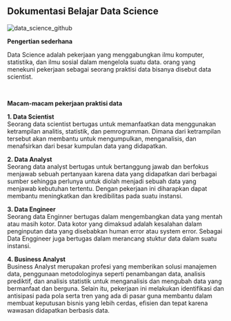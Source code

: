 ## Dokumentasi Belajar Data Science

![data_science_github](https://user-images.githubusercontent.com/59213454/188351134-306e2b34-3618-4c6a-bb95-0f59a2bf6ff7.png)

<b>Pengertian sederhana</b>

<p>Data Science adalah pekerjaan yang menggabungkan ilmu komputer, statistika, dan ilmu sosial dalam mengelola suatu data.
orang yang menekuni pekerjaan sebagai seorang praktisi data bisanya disebut data scientist. </p><br>




<b>Macam-macam pekerjaan praktisi data</b>

<b>1. Data Scientist</b><br>
Seorang data scientist bertugas untuk memanfaatkan data menggunakan ketrampilan analitis, statistik, dan pemrogramman. 
Dimana dari ketrampilan tersebut akan membantu untuk mengumpulkan, menganalisis, dan menafsirkan dari besar kumpulan 
data yang didapatkan.

<b>2. Data Analyst</b><br>
Seorang data analyst bertugas untuk bertanggung jawab dan berfokus menjawab sebuah pertanyaan karena data yang didapatkan dari
berbagai sumber sehingga perlunya untuk diolah menjadi sebuah data yang menjawab kebutuhan tertentu. Dengan pekerjaan ini diharapkan
dapat membantu meningkatkan dan kredibilitas pada suatu instansi.

<b>3. Data Engineer</b><br>
Seorang data Enginner bertugas dalam mengembangkan data yang mentah atau masih kotor. Data kotor yang dimaksud adalah kesalahan dalam 
penginputan data yang disebabkan human error atau system error. Sebagai Data Enggineer juga bertugas dalam merancang stuktur data dalam
suatu instansi.

<b>4. Business Analyst</b><br>
Business Analyst merupakan profesi yang memberikan solusi manajemen data, penggunaan metodologinya seperti penambangan data, analisis prediktif, 
dan analisis statistik untuk menganalisis dan mengubah data yang bermanfaat dan berguna. Selain itu, pekerjaan ini melakukan identifikasi dan antisipasi pada pola serta tren yang ada di pasar guna membantu dalam membuat keputusan bisnis yang lebih cerdas, efisien dan tepat karena wawasan didapatkan berbasis data.  
